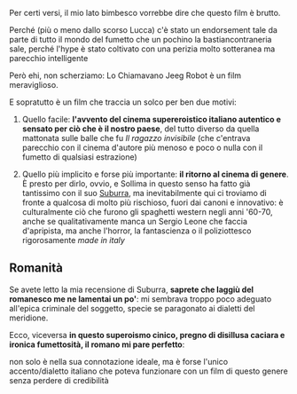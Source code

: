 
Per certi versi, il mio lato bimbesco vorrebbe dire che questo film è brutto.

Perché (più o meno dallo scorso Lucca) c'è stato un endorsement tale da parte di tutto il mondo del fumetto che un pochino la bastiancontraneria sale, perché l'hype è stato coltivato con una perizia molto sotteranea ma parecchio intelligente

Però ehi, non scherziamo: Lo Chiamavano Jeeg Robot è un film meraviglioso.

E sopratutto è un film che traccia un solco per ben due motivi:

1. Quello facile: **l'avvento del cinema supereroistico italiano autentico e sensato per ciò che è il nostro paese**, del tutto diverso da quella mattonata sulle balle che fu _Il ragazzo invisibile_ (che c'entrava parecchio con il cinema d'autore più menoso e poco o nulla con il fumetto di qualsiasi estrazione)

2. Quello più implicito e forse più importante: **il ritorno al cinema di genere**. È presto per dirlo, ovvio, e Sollima in questo senso ha fatto già tantissimo con il suo [Suburra](), ma inevitabilmente qui ci troviamo di fronte a qualcosa di molto più rischioso, fuori dai canoni e innovativo: è culturalmente ciò che furono gli spaghetti western negli anni '60-70, anche se qualitativamente manca un Sergio Leone che faccia d'apripista, ma anche l'horror, la fantascienza o il poliziottesco rigorosamente _made in italy_

## Romanità

Se avete letto la mia recensione di Suburra, **saprete che laggiù del romanesco me ne lamentai un po'**: mi sembrava troppo poco adeguato all'epica criminale del soggetto, specie se paragonato ai dialetti del meridione.

Ecco, viceversa **in questo superoismo cinico, pregno di disillusa caciara e ironica fumettosità, il romano mi pare perfetto**: 

non solo è nella sua connotazione ideale, ma è forse l'unico accento/dialetto italiano che poteva funzionare con un film di questo genere senza perdere di credibilità